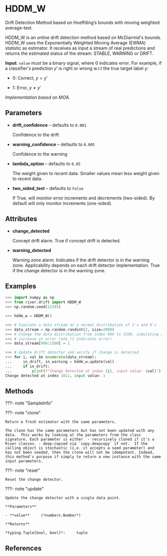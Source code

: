 # HDDM_W

Drift Detection Method based on Hoeffding’s bounds with moving weighted average-test.

HDDM_W is an online drift detection method based on McDiarmid's bounds. HDDM_W uses the Exponentially Weighted Moving Average (EWMA) statistic as estimator. It receives as input a stream of real predictions and returns the estimated status of the stream: STABLE, WARNING or DRIFT. 

**Input:** `value` must be a binary signal, where 0 indicates error. For example, if a classifier's prediction $y'$ is right or wrong w.r.t the true target label $y$: 

- 0: Correct, $y=y'$ 

- 1: Error, $y \neq y'$ 

*Implementation based on MOA.*

## Parameters

- **drift_confidence** – defaults to `0.001`

    Confidence to the drift

- **warning_confidence** – defaults to `0.005`

    Confidence to the warning

- **lambda_option** – defaults to `0.05`

    The weight given to recent data. Smaller values mean less weight given to recent data.

- **two_sided_test** – defaults to `False`

    If True, will monitor error increments and decrements (two-sided). By default will only monitor increments (one-sided).


## Attributes

- **change_detected**

    Concept drift alarm.  True if concept drift is detected.

- **warning_detected**

    Warning zone alarm.  Indicates if the drift detector is in the warning zone. Applicability depends on each drift detector implementation. True if the change detector is in the warning zone.


## Examples

```python
>>> import numpy as np
>>> from river.drift import HDDM_W
>>> np.random.seed(12345)

>>> hddm_w = HDDM_W()

>>> # Simulate a data stream as a normal distribution of 1's and 0's
>>> data_stream = np.random.randint(2, size=2000)
>>> # Change the data distribution from index 999 to 1500, simulating an
>>> # increase in error rate (1 indicates error)
>>> data_stream[999:1500] = 1

>>> # Update drift detector and verify if change is detected
>>> for i, val in enumerate(data_stream):
...     in_drift, in_warning = hddm_w.update(val)
...     if in_drift:
...         print(f"Change detected at index {i}, input value: {val}")
Change detected at index 1011, input value: 1
```

## Methods

???- note "SampleInfo"

???- note "clone"

    Return a fresh estimator with the same parameters.

    The clone has the same parameters but has not been updated with any data.  This works by looking at the parameters from the class signature. Each parameter is either  - recursively cloned if it's a River classes. - deep-copied via `copy.deepcopy` if not.  If the calling object is stochastic (i.e. it accepts a seed parameter) and has not been seeded, then the clone will not be idempotent. Indeed, this method's purpose if simply to return a new instance with the same input parameters.

    
???- note "reset"

    Reset the change detector.

    
???- note "update"

    Update the change detector with a single data point.

    **Parameters**

    - **value**     (*numbers.Number*)    
    
    **Returns**

    *typing.Tuple[bool, bool]*:     tuple
    
## References

[^1]: Frías-Blanco I, del Campo-Ávila J, Ramos-Jimenez G, et al. Online and non-parametric drift detection methods based on Hoeffding’s bounds. IEEE Transactions on Knowledge and Data Engineering, 2014, 27(3): 810-823.
[^2]: Albert Bifet, Geoff Holmes, Richard Kirkby, Bernhard Pfahringer. MOA: Massive Online Analysis; Journal of Machine Learning Research 11: 1601-1604, 2010.

